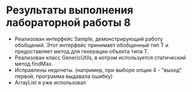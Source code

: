 # Результаты выполнения лабораторной работы 8
- Реализован интерфейс Sample, демонстрирующий работу обобщений. Этот интерфейс принимает обобщенный тип T и предоставляет метод для генерации объекта типа T.
- Реализован класс GenericUtils, в котром используется статический метод findMax.
- Исправлены недочеты. (например, при выборе опции 4 - "выход" первой, программа выдавала ошибку)
- ArrayList я уже использовал
